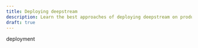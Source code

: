 ```yaml
---
title: Deploying deepstream
description: Learn the best approaches of deploying deepstream on production servers
draft: true
---
```


deployment
